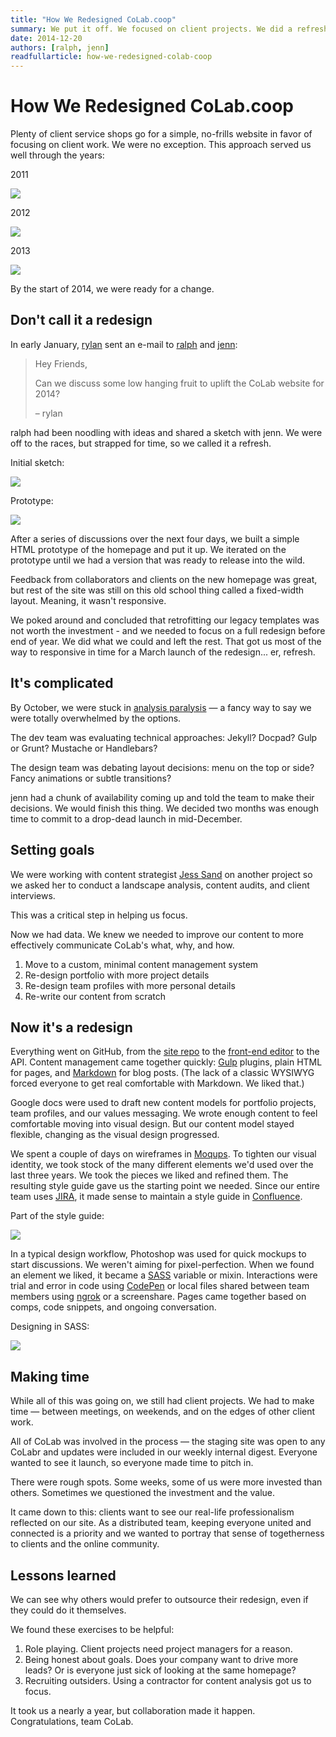 ```yaml
---
title: "How We Redesigned CoLab.coop"
summary: We put it off. We focused on client projects. We did a refresh. We weren't satisfied. Here's how we went ahead with a full redesign of our site, and how we finally got it done.
date: 2014-12-20
authors: [ralph, jenn]
readfullarticle: how-we-redesigned-colab-coop
---
```


# How We Redesigned CoLab.coop

Plenty of client service shops go for a simple, no-frills website in favor of focusing on client work. We were no exception. This approach served us well through the years:

<div class="grid-parent">
  <div class="col-33-flt">
  <p class="caption center-text">2011</p>
  <img src="/assets/img/blog/2014-12-20_5.png" class="center-element border-all">
  </div>
  <div class="col-33-flt">
  <p class="caption center-text">2012</p>
  <img src="/assets/img/blog/2014-12-20_6.png" class="center-element border-all">
  </div>
  <div class="col-33-flt">
  <p class="caption center-text">2013</p>
  <p><img src="/assets/img/blog/2014-12-20_7.png" class="center-element border-all">
  </div>
</div>

By the start of 2014, we were ready for a change.

## Don't call it a redesign

In early January, [rylan](http://colab.coop/team) sent an e-mail to [ralph](http://colab.coop/team) and [jenn](http://colab.coop/team):

> Hey Friends,
>
> Can we discuss some low hanging fruit to uplift the CoLab website for 2014?
>
> &ndash; rylan

ralph had been noodling with ideas and shared a sketch with jenn. We were off to the races, but strapped for time, so we called it a refresh.

<div class="grid-parent">
  <div class="col-50-flt">
    <p class="caption center-text">Initial sketch:</p>
    <p><img src="/assets/img/blog/2014-12-20_1.jpg" class="center-element"></p>
  </div>
  <div class="col-50-flt">
  <p class="caption center-text">Prototype:</p>
    <p><img src="/assets/img/blog/2014-12-20_2.jpg" class="center-element"></p>
  </div>
</div>

After a series of discussions over the next four days, we built a simple HTML prototype of the homepage and put it up. We iterated on the prototype until we had a version that was ready to release into the wild.

Feedback from collaborators and clients on the new homepage was great, but rest of the site was still on this old school thing called a fixed-width layout. Meaning, it wasn't responsive.

We poked around and concluded that retrofitting our legacy templates was not worth the investment - and we needed to focus on a full redesign before end of year. We did what we could and left the rest. That got us most of the way to responsive in time for a March launch of the redesign... er, refresh.

## It's complicated

By October, we were stuck in [analysis paralysis](http://en.wikipedia.org/wiki/Analysis_paralysis) &mdash; a fancy way to say we were totally overwhelmed by the options.

The dev team was evaluating technical approaches: Jekyll? Docpad? Gulp or Grunt? Mustache or Handlebars?

The design team was debating layout decisions: menu on the top or side? Fancy animations or subtle transitions?

jenn had a chunk of availability coming up and told the team to make their decisions. We would finish this thing. We decided two months was enough time to commit to a drop-dead launch in mid-December.

## Setting goals

We were working with content strategist [Jess Sand](http://jessicasand.com/) on another project so we asked her to conduct a landscape analysis, content audits, and client interviews.

This was a critical step in helping us focus.

Now we had data. We knew we needed to improve our content to more effectively communicate CoLab's what, why, and how.

1. Move to a custom, minimal content management system
2. Re-design portfolio with more project details
3. Re-design team profiles with more personal details
4. Re-write our content from scratch

## Now it's a redesign

Everything went on GitHub, from the [site repo](https://github.com/colab-coop/colab-coop) to the [front-end  editor](https://github.com/colab-coop/colab-coop-editor) to the API. Content management came together quickly: [Gulp](http://gulpjs.com/) plugins, plain HTML for pages, and [Markdown](http://daringfireball.net/projects/markdown/syntax) for blog posts. (The lack of a classic WYSIWYG forced everyone to get real comfortable with Markdown. We liked that.)

Google docs were used to draft new content models for portfolio projects, team profiles, and our values messaging. We wrote enough content to feel comfortable moving into visual design. But our content model stayed flexible, changing as the visual design progressed.

We spent a couple of days on wireframes in [Moqups](http://moqups.com/). To tighten our visual identity, we took stock of the many different elements we'd used over the last three years. We took the pieces we liked and refined them. The resulting style guide gave us the starting point we needed. Since our entire team uses [JIRA](https://www.atlassian.com/software/jira), it made sense to maintain a style guide in [Confluence](https://www.atlassian.com/software/confluence).

<p class="caption center-text">Part of the style guide:</p>
<p><img src="/assets/img/blog/2014-12-20_3.png" class="center-element border-all"></p>

In a typical design workflow, Photoshop was used for quick mockups to start discussions. We weren't aiming for pixel-perfection. When we found an element we liked, it became a [SASS](http://sass-lang.com/) variable or mixin. Interactions were trial and error in code using [CodePen](http://codepen.io/) or local files shared between team members using [ngrok](https://ngrok.com/) or a screenshare. Pages came together based on comps, code snippets, and ongoing conversation.

<p class="caption center-text">Designing in SASS:</p>
<p><img src="/assets/img/blog/2014-12-20_4.png" class="center-element border-all"></p>

## Making time

While all of this was going on, we still had client projects. We had to make time &mdash; between meetings, on weekends, and on the edges of other client work.

All of CoLab was involved in the process &mdash; the staging site was open to any CoLabr and updates were included in our weekly internal digest. Everyone wanted to see it launch, so everyone made time to pitch in.

There were rough spots. Some weeks, some of us were more invested than others. Sometimes we questioned the investment and the value.

It came down to this: clients want to see our real-life professionalism reflected on our site. As a distributed team, keeping everyone united and connected is a priority and we wanted to portray that sense of togetherness to clients and the online community.

## Lessons learned

We can see why others would prefer to outsource their redesign, even if they could do it themselves.

We found these exercises to be helpful:

1. Role playing. Client projects need project managers for a reason.
2. Being honest about goals. Does your company want to drive more leads? Or is everyone just sick of looking at the same homepage?
3. Recruiting outsiders. Using a contractor for content analysis got us to focus.

It took us a nearly a year, but collaboration made it happen. Congratulations, team CoLab.
